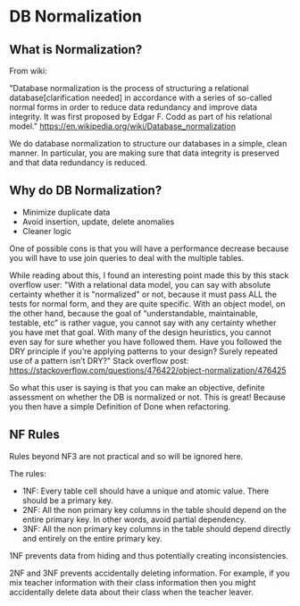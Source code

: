 # DB Normalization

## What is Normalization?
From wiki:

"Database normalization is the process of structuring a relational database[clarification needed] in accordance with a series of so-called normal forms in order to reduce data redundancy and improve data integrity. It was first proposed by Edgar F. Codd as part of his relational model."
https://en.wikipedia.org/wiki/Database_normalization

We do database normalization to structure our databases in a simple, clean manner. In particular, you are making sure that data integrity is preserved and that data redundancy is reduced.

## Why do DB Normalization?
* Minimize duplicate data
* Avoid insertion, update, delete anomalies
* Cleaner logic

One of possible cons is that you will have a performance decrease because you will have to use join queries to deal with the multiple tables.

While reading about this, I found an interesting point made this by this stack overflow user:
"With a relational data model, you can say with absolute certainty whether it is "normalized" or not, because it must pass ALL the tests for normal form, and they are quite specific. With an object model, on the other hand, because the goal of “understandable, maintainable, testable, etc” is rather vague, you cannot say with any certainty whether you have met that goal. With many of the design heuristics, you cannot even say for sure whether you have followed them. Have you followed the DRY principle if you’re applying patterns to your design? Surely repeated use of a pattern isn’t DRY?" Stack overflow post: https://stackoverflow.com/questions/476422/object-normalization/476425

So what this user is saying is that you can make an objective, definite assessment on whether the DB is normalized or not. This is great! Because you then have a simple Definition of Done when refactoring.

## NF Rules
Rules beyond NF3 are not practical and so will be ignored here.

The rules:
* 1NF: Every table cell should have a unique and atomic value. There should be a primary key.
* 2NF: All the non primary key columns in the table should depend on the entire primary key. In other words, avoid partial dependency.
* 3NF: All the non primary key columns in the table should depend directly and entirely on the entire primary key.

1NF prevents data from hiding and thus potentially creating inconsistencies.

2NF and 3NF prevents accidentally deleting information. For example, if you mix teacher information with their class information then you might accidentally delete data about their class when the teacher leaver.
